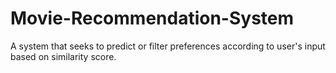 # Movie-Recommendation-System

A system that seeks to predict or filter preferences according to user's input based on similarity score.
